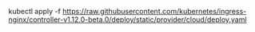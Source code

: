 kubectl apply -f https://raw.githubusercontent.com/kubernetes/ingress-nginx/controller-v1.12.0-beta.0/deploy/static/provider/cloud/deploy.yaml
